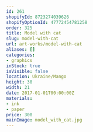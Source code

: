 ```yaml
---
id: 261
shopifyId: 8723274039626
shopifyOptionId: 47772454781258
order: 325
title: Model with cat
slug: model-with-cat
url: art-works/model-with-cat
aliases: []
categories:
- graphics
inStock: true
isVisible: false
location: Ukraine/Mango
height: 30
width: 21
date: 2017-01-01T00:00:00Z
materials:
- ink
- paper
price: 300
mainImage: model_with_cat.jpg
---
```

